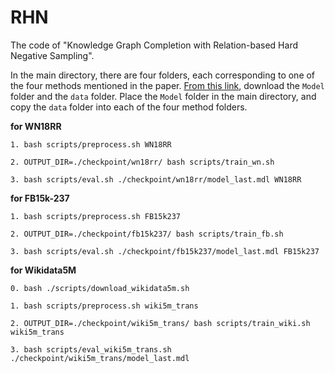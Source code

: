 # RHN
The code of "Knowledge Graph Completion with Relation-based Hard Negative Sampling".

In the main directory, there are four folders, each corresponding to one of the four methods mentioned in the paper. [From this link](https://www.alipan.com/s/t129eDRStse), download the `Model` folder and the `data` folder. Place the `Model` folder in the main directory, and copy the `data` folder into each of the four method folders.

**for WN18RR**

```1. bash scripts/preprocess.sh WN18RR ```

```2. OUTPUT_DIR=./checkpoint/wn18rr/ bash scripts/train_wn.sh ```

```3. bash scripts/eval.sh ./checkpoint/wn18rr/model_last.mdl WN18RR ```

**for FB15k-237**

```1. bash scripts/preprocess.sh FB15k237 ```

```2. OUTPUT_DIR=./checkpoint/fb15k237/ bash scripts/train_fb.sh ```

```3. bash scripts/eval.sh ./checkpoint/fb15k237/model_last.mdl FB15k237 ```

**for Wikidata5M**

```0. bash ./scripts/download_wikidata5m.sh```

```1. bash scripts/preprocess.sh wiki5m_trans ```

```2. OUTPUT_DIR=./checkpoint/wiki5m_trans/ bash scripts/train_wiki.sh wiki5m_trans ```

```3. bash scripts/eval_wiki5m_trans.sh ./checkpoint/wiki5m_trans/model_last.mdl ```
